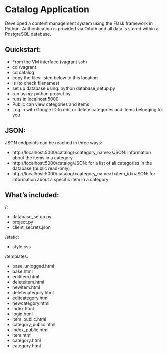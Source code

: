 # Catalog Application

Developed a content management system using the Flask framework in Python. Authentication is provided via OAuth and all data is stored within a PostgreSQL database.

## Quickstart:

+ From the VM interface (vagrant ssh)
+ cd /vagrant
+ cd catalog
+ copy the files listed below to this location
+ ls (to check filenames)
+ set up database using: python database_setup.py
+ run using: python project.py
+ runs in localhost:5000
+ Public can view categories and items
+ Log in with Google ID to edit or delete categories and items belonging to you

## JSON:

JSON endpoints can be reached in three ways:
+ http://localhost:5000/catalog/<category_name>/JSON: information about the items in a category
+ http://localhost:5000/catalog/JSON: for a list of all categories in the database (public read-only)
+ http://localhost:5000/catalog/<category_name>/<item_id>/JSON: for information about a specific item in a category

## What’s included:

/:<br>
   - database_setup.py <br>
   - project.py <br>
   - client_secrets.json <br>

/static: <br>
   - style.css <br>
   
/templates: <br>
   - base_unlogged.html <br>
   - base.html <br>
   - edititem.html <br>
   - deleteitem.html <br>
   - newitem.html <br>
   - deletecategory.html <br>
   - editcategory.html <br>
   - newcategory.html <br>
   - index.html <br>
   - login.html <br>
   - item_public.html <br>
   - category_public.html <br>
   - index_public.html <br>
   - item.html <br>
   - category.html <br>
   - category.html <br>
